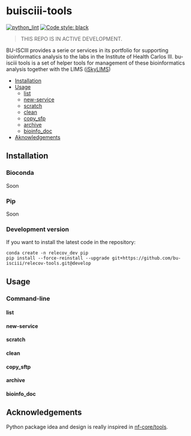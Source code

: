 # buisciii-tools
[![python_lint](https://github.com/BU-ISCIII/buisciii-tools/actions/workflows/python_lint.yml/badge.svg)](https://github.com/BU-ISCIII/buisciii-tools/actions/workflows/python_lint.yml)
[![Code style: black](https://img.shields.io/badge/code%20style-black-000000.svg)](https://github.com/psf/black)

> THIS REPO IS IN ACTIVE DEVELOPMENT.

BU-ISCIII provides a serie or services in its portfolio for supporting bioinformatics analysis to the labs in the Institute of Health Carlos III. bu-isciii tools is a set of helper tools for management of these bioinformatics analysis together with the LIMS ([iSkyLIMS](https://github.com/BU-ISCIII/iSkyLIMS))

* [Installation](#installation)
* [Usage](#usage)
    * [list](#list)
    * [new-service](#new-service)
    * [scratch](#scratch)
    * [clean](#clean)
    * [copy_sfp](#copy_sftp)
    * [archive](#archive)
    * [bioinfo_doc](#bioinfo_doc)
* [Aknowledgements](#aknowledgements)

## Installation

### Bioconda
Soon

### Pip
Soon

### Development version
If you want to install the latest code in the repository:

```
conda create -n relecov_dev pip
pip install --force-reinstall --upgrade git+https://github.com/bu-isciii/relecov-tools.git@develop
```

## Usage

### Command-line

#### list

#### new-service

#### scratch

#### clean

#### copy_sftp

#### archive

#### bioinfo_doc


## Acknowledgements
Python package idea and design is really inspired in [nf-core/tools](https://github.com/nf-core/tools).
